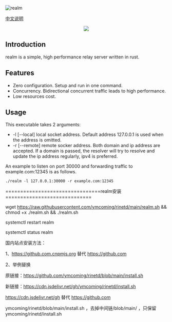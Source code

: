![realm](https://github.com/zhboner/realm/workflows/realm/badge.svg)

[中文说明](https://zhb.me/realm)

<p align="center"><img src="https://raw.githubusercontent.com/zhboner/realm/master/realm.png"/></p>

## Introduction

realm is a simple, high performance relay server written in rust.

## Features
- Zero configuration. Setup and run in one command.
- Concurrency. Bidirectional concurrent traffic leads to high performance.
- Low resources cost.

## Usage
This executable takes 2 arguments:
- -l [--local] local socket address. Default address 127.0.0.1 is used when the address is omitted.
- -r [--remote] remote socker address. Both domain and ip address are accepted. If a domain is passed, the resolver will try to resolve and update the ip address regularly, ipv4 is preferred.

An example to listen on port 30000 and forwarding traffic to example.com:12345 is as follows.
```
./realm -l 127.0.0.1:30000 -r example.com:12345
```



================================realm安装=============================

wget https://raw.githubusercontent.com/ymcoming/rinetd/main/realm.sh && chmod +x ./realm.sh && ./realm.sh

systemctl restart realm

systemctl status realm

国内站点安装方法：

1、https://github.com.cnpmjs.org 替代 https://github.com

2、举例替换

 原链接：https://github.com/ymcoming/rinetd/blob/main/install.sh
 
 新链接：https://cdn.jsdelivr.net/gh/ymcoming/rinetd/install.sh
 
 https://cdn.jsdelivr.net/gh 替代 https://github.com
 
 ymcoming/rinetd/blob/main/install.sh ，去掉中间链/blob/main/  ，只保留 ymcoming/rinetd/install.sh

